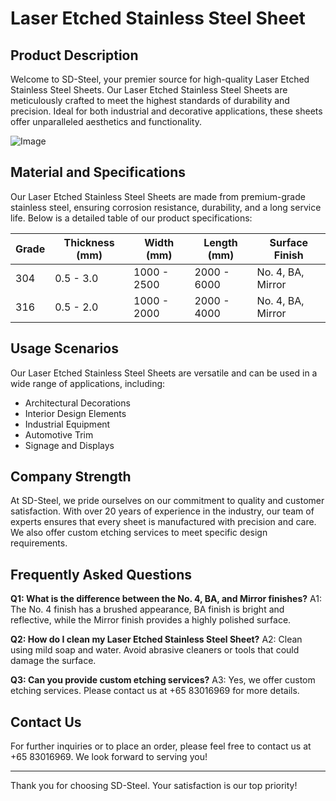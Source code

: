 # Laser Etched Stainless Steel Sheet

## Product Description

Welcome to SD-Steel, your premier source for high-quality Laser Etched Stainless Steel Sheets. Our Laser Etched Stainless Steel Sheets are meticulously crafted to meet the highest standards of durability and precision. Ideal for both industrial and decorative applications, these sheets offer unparalleled aesthetics and functionality.

![Image](https://github.com/user-attachments/assets/2567258e-e124-4816-932d-1809bd27ef0b)

## Material and Specifications

Our Laser Etched Stainless Steel Sheets are made from premium-grade stainless steel, ensuring corrosion resistance, durability, and a long service life. Below is a detailed table of our product specifications:

| **Grade** | **Thickness (mm)** | **Width (mm)** | **Length (mm)** | **Surface Finish** |
|-----------|-------------------|---------------|-----------------|--------------------|
| 304       | 0.5 - 3.0         | 1000 - 2500   | 2000 - 6000     | No. 4, BA, Mirror   |
| 316       | 0.5 - 2.0         | 1000 - 2000   | 2000 - 4000     | No. 4, BA, Mirror   |

## Usage Scenarios

Our Laser Etched Stainless Steel Sheets are versatile and can be used in a wide range of applications, including:
- Architectural Decorations
- Interior Design Elements
- Industrial Equipment
- Automotive Trim
- Signage and Displays

## Company Strength

At SD-Steel, we pride ourselves on our commitment to quality and customer satisfaction. With over 20 years of experience in the industry, our team of experts ensures that every sheet is manufactured with precision and care. We also offer custom etching services to meet specific design requirements.

## Frequently Asked Questions

**Q1: What is the difference between the No. 4, BA, and Mirror finishes?**
A1: The No. 4 finish has a brushed appearance, BA finish is bright and reflective, while the Mirror finish provides a highly polished surface.

**Q2: How do I clean my Laser Etched Stainless Steel Sheet?**
A2: Clean using mild soap and water. Avoid abrasive cleaners or tools that could damage the surface.

**Q3: Can you provide custom etching services?**
A3: Yes, we offer custom etching services. Please contact us at +65 83016969 for more details.

## Contact Us

For further inquiries or to place an order, please feel free to contact us at +65 83016969. We look forward to serving you!

---

Thank you for choosing SD-Steel. Your satisfaction is our top priority!
